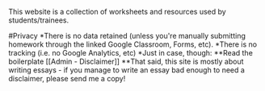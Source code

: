 This website is a collection of worksheets and resources used by students/trainees. 

#Privacy 
*There is no data retained (unless you're  manually submitting homework through the linked Google Classroom, Forms, etc). 
*There is no tracking (i.e. no Google Analytics, etc)
*Just in case, though:
**Read the boilerplate [[Admin - Disclaimer]] 
**That said, this site is mostly about writing essays - if you manage to write an essay bad enough to need a disclaimer, please send me a copy!

